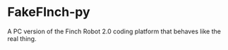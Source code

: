 # FakeFInch-py
 A PC version of the Finch Robot 2.0 coding platform that behaves like the real thing.
